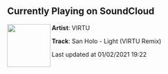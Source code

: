 ## Currently Playing on SoundCloud

[<img align="left" width="100" src="https://i1.sndcdn.com/artworks-000205611268-w7bakm-t50x50.jpg">](https://soundcloud.com/virtumusic/san-holo-light-virtu-remix)

**Artist**: VIRTU 

**Track**: San Holo - Light (VIRTU Remix)

Last updated at 01/02/2021 19:22
